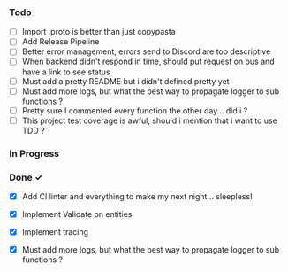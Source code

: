 ### Todo

- [ ] Import .proto is better than just copypasta
- [ ] Add Release Pipeline
- [ ] Better error management, errors send to Discord are too descriptive
- [ ] When backend didn't respond in time, should put request on bus and have a link to see status
- [ ] Must add a pretty README but i didn't defined pretty yet
- [ ] Must add more logs, but what the best way to propagate logger to sub functions ?
- [ ] Pretty sure I commented every function the other day... did i ?
- [ ] This project test coverage is awful, should i mention that i want to use TDD ?

### In Progress

### Done ✓
- [X] Add CI linter and everything to make my next night... sleepless!
- [X] Implement Validate on entities
- [X] Implement tracing
- [X] Must add more logs, but what the best way to propagate logger to sub functions ?

